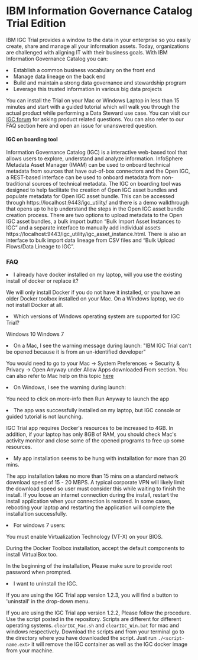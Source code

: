 # IBM Information Governance Catalog Trial Edition
IBM IGC Trial provides a window to the data in your enterprise so you easily create, share and manage all your information assets. Today, organizations are challenged with aligning IT with their business goals. With IBM Information Governance Catalog you can:
<li>Establish a common business vocabulary on the front end
<li>Manage data lineage on the back end
<li>Build and maintain a strong data governance and stewardship program
<li>Leverage this trusted information in various big data projects

You can install the Trial on your Mac or Windows Laptop in less than 15 minutes and start with a guided tutorial which will walk you through the actual product while performing a Data Steward use case. You can visit our [IGC forum](https://developer.ibm.com/answers/topics/igc/) for asking product related questions. You can also refer to our FAQ section here and open an issue for unanswered question.

#### IGC on boarding tool

Information Governance Catalog (IGC) is a interactive web-based tool that allows users to explore, understand and analyze information. InfoSphere Metadata Asset Manager (IMAM) can be used to onboard technical metadata from sources that have out-of-box connectors and the Open IGC, a REST-based interface can be used to onboard metadata from non-traditional sources of technical metadata. 
The IGC on boarding tool was designed to help facilitate the creation of Open IGC asset bundles and populate metadata for Open IGC asset bundle. This can be accessed through https://localhost:9443/igc_utility/ and there is a demo walkthrough that opens up to help understand the steps in the Open IGC asset bundle creation process. There are two options to upload metadata to the Open IGC asset bundles, a bulk import button “Bulk Import Asset Instances to IGC” and a separate interface to manually add individual assets https://localhost:9443/igc_utility/igc_asset_instance.html. There is also an interface to bulk import data lineage from CSV files and “Bulk Upload Flows/Data Lineage to IGC”.

### FAQ


<li> I already have docker installed on my laptop, will you use the existing install of docker or replace it?

We will only install Docker if you do not have it installed, or you have an older Docker toolbox installed on your Mac. On a Windows laptop, we do not install Docker at all. 

<li> Which versions of Windows operating system are supported for IGC Trial?

Windows 10 
Windows 7

<li> On a Mac, I see the warning message during launch:
"IBM IGC Trial can't be opened because it is from an un-identified developer"

You would need to go to your Mac -> System Preferences -> Security & Privacy -> Open Anyway under Allow Apps downloaded From section. You can also refer to Mac help on this topic [here](https://support.apple.com/kb/PH25088?locale=en_US)

<li> On Windows, I see the warning during launch:

You need to click on more-info then Run Anyway to launch the app

<li> The app was successfully installed on my laptop, but IGC console or guided tutorial is not launching.

IGC Trial app requires Docker's resources to be increased to 4GB. In addition, if your laptop has only 8GB of RAM, you should check Mac's activity monitor and close some of the opened programs to free up some resources.

<li> My app installation seems to be hung with installation for more than 20 mins.

The app installation takes no more than 15 mins on a standard network download speed of 15 - 20 MBPS. A typical corporate VPN will likely limit the download speed so user must consider this while waiting to finish the install. If you loose an  internet connection during the install, restart the install application when your connection is restored. In some cases, rebooting your laptop and restarting the application will complete the installaltion successfully.

<li> For windows 7 users:

You must enable Virtualization Technology (VT-X) on your BIOS.

During the Docker Toolbox installation, accept the default components to install VirtualBox too.

In the beginning of the installation, Please make sure to provide root password when prompted.


<li> I want to uninstall the IGC.

If you are using the IGC Trial app version 1.2.3, you will find a button to 'uninstall' in the drop-down menu. 

If you are using the IGC Trial app version 1.2.2, Please follow the procedure.
Use the script posted in the repository. Scripts are different for different operating systems. `clearIGC_Mac.sh` and `clearIGC_Win.bat` for mac and windows respectively. Download the scripts and from your terminal go to the directory where you have downloaded the script. Just run `./<script-name.ext>` it will remove the IGC container as well as the IGC docker image from your machine. 
